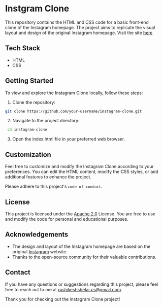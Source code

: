 
# Instgram Clone

This repository contains the HTML and CSS code for a basic front-end clone of the Instagram homepage. The project aims to replicate the visual layout and design of the original Instagram homepage. Visit the site [here](https://rushikeshshelar.github.io/InstaClone/)


## Tech Stack

- HTML
- CSS


## Getting Started
To view and explore the Instagram Clone locally, follow these steps:

1. Clone the repository:
```bash
git clone https://github.com/your-username/instagram-clone.git 
```
2. Navigate to the project directory:
```bash
 cd instagram-clone
 ```

3. Open the index.html file in your preferred web browser.

## Customization

Feel free to customize and modify the Instagram Clone according to your preferences. You can edit the HTML content, modify the CSS styles, or add additional features to enhance the project.

Please adhere to this project's `code of conduct`.


## License

This project is licensed under the [Apache 2.0](https://choosealicense.com/licenses/apache-2.0/) License. You are free to use and modify the code for personal and educational purposes.


## Acknowledgements

 - The design and layout of the Instagram homepage are based on the original [Instagram](https://www.instagram.com) website.
- Thanks to the open-source community for their valuable contributions.


## Contact

If you have any questions or suggestions regarding this project, please feel free to reach out to me at rushikeshshelar.cs@gmail.com.

Thank you for checking out the Instagram Clone project!
